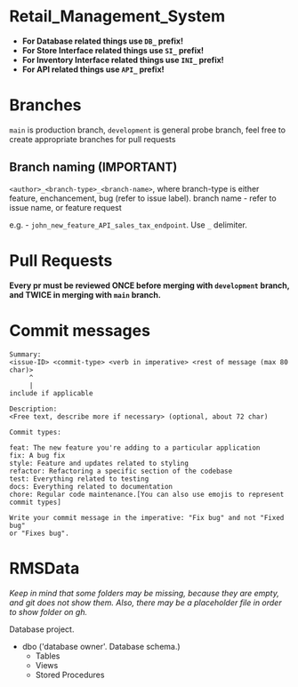 # Retail_Management_System

- **For Database related things use  `DB_` prefix!**
- **For Store Interface related things use `SI_` prefix!**
- **For Inventory Interface related things use `INI_` prefix!**
- **For API related things use `API_` prefix!**
# Branches
`main` is production branch, `development` is general probe branch, feel free to create appropriate branches for pull requests

## Branch naming (IMPORTANT)
`<author>_<branch-type>_<branch-name>`, where branch-type is either feature, enchancement, bug (refer to issue label). branch name - refer to issue name, or feature request

e.g. - `john_new_feature_API_sales_tax_endpoint`. Use `_` delimiter.

# Pull Requests
**Every pr must be reviewed ONCE before merging with `development` branch, and TWICE in merging with `main` branch.**

# Commit messages
```
Summary:
<issue-ID> <commit-type> <verb in imperative> <rest of message (max 80 char)>
     ^
     |
include if applicable

Description:
<Free text, describe more if necessary> (optional, about 72 char)

Commit types:

feat: The new feature you're adding to a particular application
fix: A bug fix
style: Feature and updates related to styling
refactor: Refactoring a specific section of the codebase
test: Everything related to testing
docs: Everything related to documentation
chore: Regular code maintenance.[You can also use emojis to represent commit types]

Write your commit message in the imperative: "Fix bug" and not "Fixed bug"
or "Fixes bug".
```

# RMSData

*Keep in mind that some folders may be missing, because they are empty, and git does not show them. Also, there may be a placeholder file in order to show folder on gh.*

Database project.
- dbo ('database owner'. Database schema.)
  - Tables
  - Views
  - Stored Procedures
